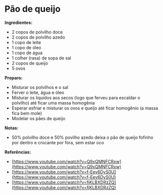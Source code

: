 # Pão de queijo

**Ingredientes:**

* 2 copos de polvilho doce
* 2 copos de polvilho azedo
* 1 copo de leite
* 1 copo de óleo
* 1 copo de água
* 1 colher \(rasa\) de sopa de sal
* 2 copos de queijo
* 5 ovos

**Preparo:**

* Misturar os polvilhos e o sal
* Ferver o leite, água e óleo
* Misturar os liquidos aos secos \(logo que ferveu para escaldar o polvilho\) até ficar uma massa homogênia
* Esperar esfriar e misturar os ovos e queijo até ficar homogênio \(a massa fica bem mole\)
* Modelar os pães de queijo

**Notas:**

* 50% polvilho doce e 50% povilho azedo deixa o pão de queijo fofinho por dentro e crocante por fora, sem estar oco

**Referências:**

* [https://www.youtube.com/watch?v=Q9xQMNFCRxw](https://www.youtube.com/watch?v=Q9xQMNFCRxw)
* [https://www.youtube.com/watch?v=f-Eey6DyS0U](https://www.youtube.com/watch?v=f-Eey6DyS0U)
* [https://www.youtube.com/watch?v=fjKLBXDRzZQ](https://www.youtube.com/watch?v=fjKLBXDRzZQ)


